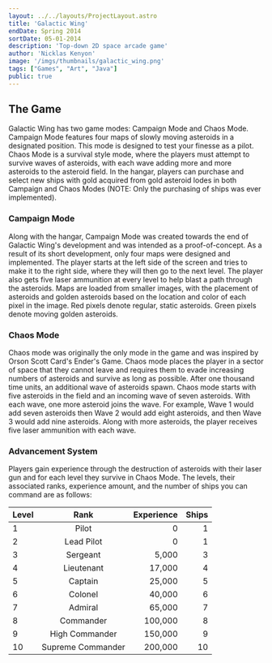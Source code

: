 ```yaml
---
layout: ../../layouts/ProjectLayout.astro
title: 'Galactic Wing'
endDate: Spring 2014
sortDate: 05-01-2014
description: 'Top-down 2D space arcade game'
author: 'Nicklas Kenyon'
image: '/imgs/thumbnails/galactic_wing.png' 
tags: ["Games", "Art", "Java"]
public: true
---
```




## The Game

Galactic Wing has two game modes: Campaign Mode and Chaos Mode. Campaign Mode features four maps of slowly moving asteroids in a designated position. 
This mode is designed to test your finesse as a pilot. Chaos Mode is a survival style mode, where the players must attempt to survive waves of asteroids, 
with each wave adding more and more asteroids to the asteroid field. 
In the hangar, players can purchase and select new ships with gold acquired from gold asteroid lodes in both Campaign and Chaos Modes (NOTE: Only the purchasing of ships was ever implemented).

### Campaign Mode

Along with the hangar, Campaign Mode was created towards the end of Galactic Wing's development and was intended as a proof-of-concept. 
As a result of its short development, only four maps were designed and implemented. The player starts at the left side of the screen and tries to make it to the right side, 
where they will then go to the next level. The player also gets five laser ammunition at every level to help blast a path through the asteroids. Maps are loaded from smaller images,
with the placement of asteroids and golden asteroids based on the location and color of each pixel in the image. Red pixels denote regular, static asteroids. Green pixels denote moving golden asteroids.

### Chaos Mode

Chaos mode was originally the only mode in the game and was inspired by Orson Scott Card's Ender's Game. 
Chaos mode places the player in a sector of space that they cannot leave and requires them to evade increasing numbers of asteroids and survive as long as possible. 
After one thousand time units, an additional wave of asteroids spawn. Chaos mode starts with five asteroids in the field and an incoming wave of seven asteroids. With each wave, 
one more asteroid joins the wave. For example, Wave 1 would add seven asteroids then Wave 2 would add eight asteroids, and then Wave 3 would add nine asteroids. 
Along with more asteroids, the player receives five laser ammunition with each wave.

### Advancement System

Players gain experience through the destruction of asteroids with their laser gun and for each level they survive in Chaos Mode. 
The levels, their associated ranks, experience amount, and the number of ships you can command are as follows:

| Level | Rank | Experience | Ships |
| :---- | :--: | ---------: | ----: |
| 1 | Pilot | 0 | 1 |
| 2 | Lead Pilot | 0 | 1 |
| 3 | Sergeant | 5,000 | 3 |
| 4 | Lieutenant | 17,000 | 4 |
| 5 | Captain | 25,000 | 5 |
| 6 | Colonel | 40,000 | 6 |
| 7 | Admiral | 65,000 | 7 |
| 8 | Commander | 100,000 | 8 |
| 9 | High Commander | 150,000 | 9 |
| 10 | Supreme Commander | 200,000 | 10 |
